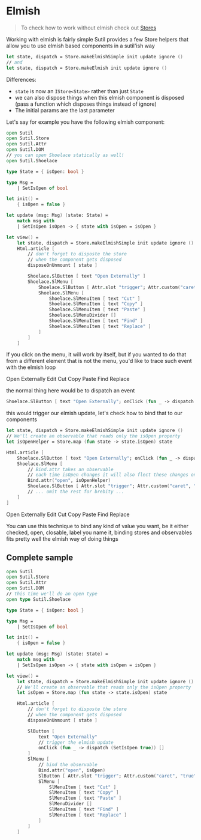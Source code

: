 [Stores]: #/shoelace/docs/stores

# Elmish

> To check how to work without elmish check out [Stores]

Working with elmish is fairly simple Sutil provides a few Store helpers that allow you to use elmish based components in a sutil'ish way

```fsharp
let state, dispatch = Store.makeElmishSimple init update ignore ()
// and
let state, dispatch = Store.makeElmish init update ignore ()
```
Differences:
- `state` is now an `IStore<State>` rather than just `State`
- we can also dispose things when this elmish component is disposed (pass a function which disposes things instead of ignore)
- The initial params are the last parameter

Let's say for example you have the following elmish component:

```fsharp
open Sutil
open Sutil.Store
open Sutil.Attr
open Sutil.DOM
// you can open Shoelace statically as well!
open Sutil.Shoelace

type State = { isOpen: bool }

type Msg = 
    | SetIsOpen of bool

let init() =
    { isOpen = false }

let update (msg: Msg) (state: State) = 
    match msg with
    | SetIsOpen isOpen -> { state with isOpen = isOpen }

let view() =
    let state, dispatch = Store.makeElmishSimple init update ignore ()
    Html.article [
        // don't forget to disposte the store
        // when the component gets disposed
        disposeOnUnmount [ state ]

        Shoelace.SlButton [ text "Open Externally" ]
        Shoelace.SlMenu [
            Shoelace.SlButton [ Attr.slot "trigger"; Attr.custom("caret", "true"); text "Edit" ]
            Shoelace.SlMenu [
                Shoelace.SlMenuItem [ text "Cut" ]
                Shoelace.SlMenuItem [ text "Copy" ]
                Shoelace.SlMenuItem [ text "Paste" ]
                Shoelace.SlMenuDivider []
                Shoelace.SlMenuItem [ text "Find" ]
                Shoelace.SlMenuItem [ text "Replace" ]
            ]
        ]
    ]
```
If you click on the menu, it will work by itself, but if you wanted to do that from a different element that is not the menu, you'd like to trace such event with the elmish loop

<section>
    <sl-button>Open Externally</sl-button>
    <sl-dropdown>
        <sl-button slot="trigger" caret>Edit</sl-button>
        <sl-menu>
            <sl-menu-item>Cut</sl-menu-item>
            <sl-menu-item>Copy</sl-menu-item>
            <sl-menu-item>Paste</sl-menu-item>
            <sl-menu-divider></sl-menu-divider>
            <sl-menu-item>Find</sl-menu-item>
            <sl-menu-item>Replace</sl-menu-item>
        </sl-menu>
    </sl-dropdown>
</section>

the normal thing here would be to dispatch an event

```fsharp
Shoelace.SlButton [ text "Open Externally"; onClick (fun _ -> dispatch (SetIsOpen true)) [] ]
```
this would trigger our elmish update, let's check how to bind that to our components

```fsharp
let state, dispatch = Store.makeElmishSimple init update ignore ()
// We'll create an observable that reads only the isOpen property
let isOpenHelper = Store.map (fun state -> state.isOpen) state

Html.article [
    Shoelace.SlButton [ text "Open Externally"; onClick (fun _ -> dispatch (SetIsOpen true)) [] ]
    Shoelace.SlMenu [
        // Bind.attr takes an observable
        // each time isOpen changes it will also flect these changes on the element
        Bind.attr("open", isOpenHelper)
        Shoelace.SlButton [ Attr.slot "trigger"; Attr.custom("caret", "true"); text "Edit" ]
        // ... omit the rest for brebity ...
    ]
]
```

<section>
    <sl-button onclick="document.querySelector('#openme').setAttribute('open', '')">Open Externally</sl-button>
    <sl-dropdown id="openme">
        <sl-button slot="trigger" caret>Edit</sl-button>
        <sl-menu>
            <sl-menu-item>Cut</sl-menu-item>
            <sl-menu-item>Copy</sl-menu-item>
            <sl-menu-item>Paste</sl-menu-item>
            <sl-menu-divider></sl-menu-divider>
            <sl-menu-item>Find</sl-menu-item>
            <sl-menu-item>Replace</sl-menu-item>
        </sl-menu>
    </sl-dropdown>
</section>

You can use this technique to bind any kind of value you want, be it either checked, open, closable, label you name it, binding stores and observables fits pretty well the elmish way of doing things

## Complete sample

```fsharp
open Sutil
open Sutil.Store
open Sutil.Attr
open Sutil.DOM
// this time we'll do an open type
open type Sutil.Shoelace

type State = { isOpen: bool }

type Msg = 
    | SetIsOpen of bool

let init() =
    { isOpen = false }

let update (msg: Msg) (state: State) = 
    match msg with
    | SetIsOpen isOpen -> { state with isOpen = isOpen }

let view() =
    let state, dispatch = Store.makeElmishSimple init update ignore ()
    // We'll create an observable that reads only the isOpen property
    let isOpen = Store.map (fun state -> state.isOpen) state

    Html.article [
        // don't forget to disposte the store
        // when the component gets disposed
        disposeOnUnmount [ state ]

        SlButton [
            text "Open Externally"
            // trigger the elmish update
            onClick (fun _ -> dispatch (SetIsOpen true)) []
        ]
        SlMenu [
            // bind the observable
            Bind.attr("open", isOpen)
            SlButton [ Attr.slot "trigger"; Attr.custom("caret", "true"); text "Edit" ]
            SlMenu [
                SlMenuItem [ text "Cut" ]
                SlMenuItem [ text "Copy" ]
                SlMenuItem [ text "Paste" ]
                SlMenuDivider []
                SlMenuItem [ text "Find" ]
                SlMenuItem [ text "Replace" ]
            ]
        ]
    ]
```